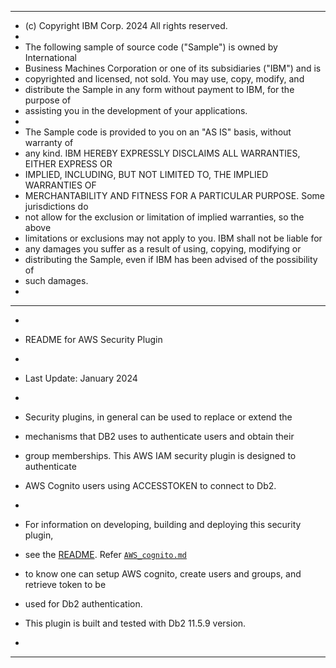 ******************************************************************************
* (c) Copyright IBM Corp. 2024 All rights reserved.
*
* The following sample of source code ("Sample") is owned by International
* Business Machines Corporation or one of its subsidiaries ("IBM") and is
* copyrighted and licensed, not sold. You may use, copy, modify, and
* distribute the Sample in any form without payment to IBM, for the purpose of
* assisting you in the development of your applications.
*
* The Sample code is provided to you on an "AS IS" basis, without warranty of
* any kind. IBM HEREBY EXPRESSLY DISCLAIMS ALL WARRANTIES, EITHER EXPRESS OR
* IMPLIED, INCLUDING, BUT NOT LIMITED TO, THE IMPLIED WARRANTIES OF
* MERCHANTABILITY AND FITNESS FOR A PARTICULAR PURPOSE. Some jurisdictions do
* not allow for the exclusion or limitation of implied warranties, so the above
* limitations or exclusions may not apply to you. IBM shall not be liable for
* any damages you suffer as a result of using, copying, modifying or
* distributing the Sample, even if IBM has been advised of the possibility of
* such damages.
*
*******************************************************************************
*
* README for AWS Security Plugin
*
* Last Update: January 2024
*
* Security plugins, in general can be used to replace  or extend the
* mechanisms that DB2 uses to authenticate users and obtain their
* group memberships. This AWS IAM security plugin is designed to authenticate
* AWS Cognito users using ACCESSTOKEN to connect to Db2.
*
* For information on developing, building and deploying this security plugin, 
* see the [README](db2-aws-iam/README.md). Refer [`AWS_cognito.md`](AWS_cognito.md)
* to know one can setup AWS cognito, create users and groups, and retrieve token to be 
* used for Db2 authentication.

* This plugin is built and tested with Db2 11.5.9 version.
*
*****************************************************************************
